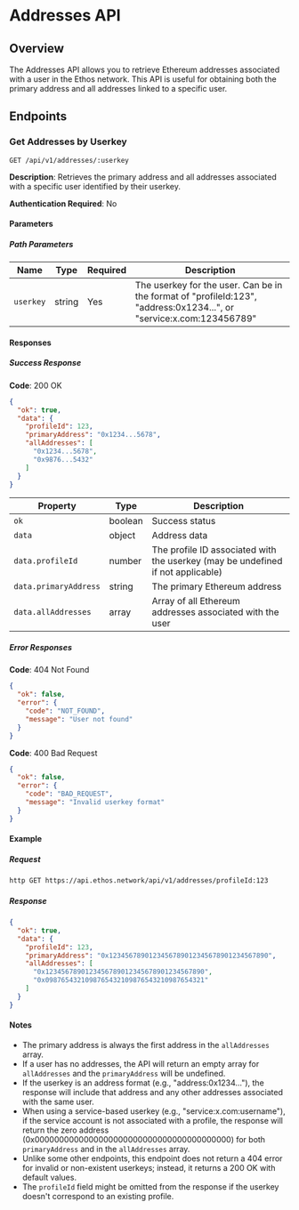 # Addresses API

## Overview

The Addresses API allows you to retrieve Ethereum addresses associated with a user in the Ethos network. This API is useful for obtaining both the primary address and all addresses linked to a specific user.

## Endpoints

### Get Addresses by Userkey

```
GET /api/v1/addresses/:userkey
```

**Description**: Retrieves the primary address and all addresses associated with a specific user identified by their userkey.

**Authentication Required**: No

#### Parameters

##### Path Parameters

| Name | Type | Required | Description |
|------|------|----------|-------------|
| `userkey` | string | Yes | The userkey for the user. Can be in the format of "profileId:123", "address:0x1234...", or "service:x.com:123456789" |

#### Responses

##### Success Response

**Code**: 200 OK

```json
{
  "ok": true,
  "data": {
    "profileId": 123,
    "primaryAddress": "0x1234...5678",
    "allAddresses": [
      "0x1234...5678",
      "0x9876...5432"
    ]
  }
}
```

| Property | Type | Description |
|----------|------|-------------|
| `ok` | boolean | Success status |
| `data` | object | Address data |
| `data.profileId` | number | The profile ID associated with the userkey (may be undefined if not applicable) |
| `data.primaryAddress` | string | The primary Ethereum address |
| `data.allAddresses` | array | Array of all Ethereum addresses associated with the user |

##### Error Responses

**Code**: 404 Not Found

```json
{
  "ok": false,
  "error": {
    "code": "NOT_FOUND",
    "message": "User not found"
  }
}
```

**Code**: 400 Bad Request

```json
{
  "ok": false,
  "error": {
    "code": "BAD_REQUEST",
    "message": "Invalid userkey format"
  }
}
```

#### Example

##### Request

```bash
http GET https://api.ethos.network/api/v1/addresses/profileId:123
```

##### Response

```json
{
  "ok": true,
  "data": {
    "profileId": 123,
    "primaryAddress": "0x1234567890123456789012345678901234567890",
    "allAddresses": [
      "0x1234567890123456789012345678901234567890",
      "0x0987654321098765432109876543210987654321"
    ]
  }
}
```

#### Notes

- The primary address is always the first address in the `allAddresses` array.
- If a user has no addresses, the API will return an empty array for `allAddresses` and the `primaryAddress` will be undefined.
- If the userkey is an address format (e.g., "address:0x1234..."), the response will include that address and any other addresses associated with the same user.
- When using a service-based userkey (e.g., "service:x.com:username"), if the service account is not associated with a profile, the response will return the zero address (0x0000000000000000000000000000000000000000) for both `primaryAddress` and in the `allAddresses` array.
- Unlike some other endpoints, this endpoint does not return a 404 error for invalid or non-existent userkeys; instead, it returns a 200 OK with default values.
- The `profileId` field might be omitted from the response if the userkey doesn't correspond to an existing profile.
